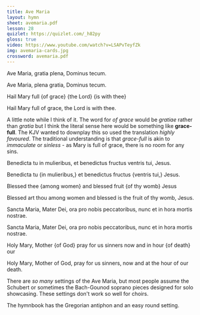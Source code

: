 ```yaml
---
title: Ave Maria
layout: hymn
sheet: avemaria.pdf
lesson: 28
quizlet: https://quizlet.com/_h82py
gloss: true
video: https://www.youtube.com/watch?v=LSAPvTeyfZk
img: avemaria-cards.jpg
crossword: avemaria.pdf
---
```



<div data-gloss>
<p>
Ave Maria, gratia plena, Dominus tecum.
</p><p>
Ave Maria, plena gratia, Dominus tecum.
</p>
<p>Hail Mary full {of grace} {the Lord} {is with thee}</p>
<p>Hail Mary full of grace, the Lord is with thee.</p>
</div>

A little note while I think of it. The word for *of grace* would be *gratiae* rather than *gratia* but I think the literal sense here would be something like **grace-full**. The KJV wanted to downplay this so used the translation *highly favoured*. The traditional understanding is that *grace-full* is akin to *immaculate* or *sinless* - as Mary is full of grace, there is no room for any sins.

<div data-gloss>
<p>
Benedicta tu in mulieribus, et benedictus fructus ventris tui, Jesus.</p>
<p>
Benedicta tu {in mulieribus,} et benedictus fructus {ventris tui,} Jesus.</p>
<p>Blessed thee {among women} and blessed fruit {of thy womb} Jesus</p>
<p>Blessed art thou among women and blessed is the fruit of thy womb, Jesus.</p>
</div>

<div data-gloss>
<p>
Sancta Maria, Mater Dei, ora pro nobis peccatoribus, nunc et in hora mortis nostrae.</p><p>
Sancta Maria, Mater Dei, ora pro nobis peccatoribus, nunc et in hora mortis nostrae.</p>
<p>Holy Mary, Mother {of God} pray for us sinners now and in hour {of death} our</p>
<p>Holy Mary, Mother of God, pray for us sinners, now and at the hour of our death.</p>
</div>

There are *so many* settings of the Ave Maria, but most people assume the Schubert or sometimes the Bach-Gounod soprano pieces designed for solo showcasing. These settings don't work so well for choirs.

The hymnbook has the Gregorian antiphon and an easy round setting.

